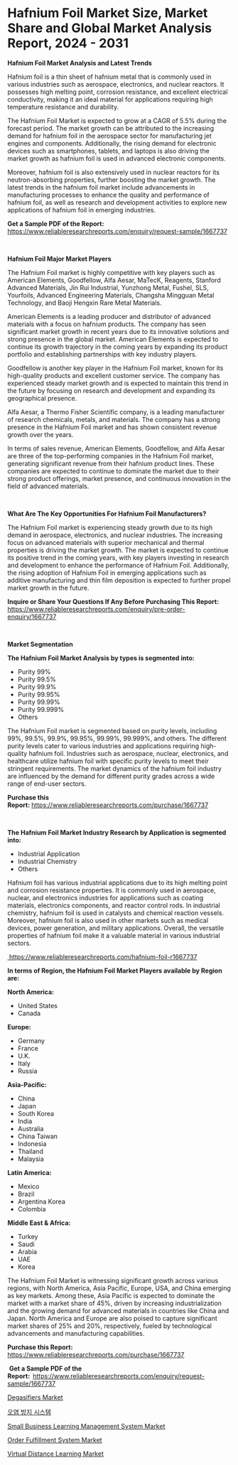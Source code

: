 <p><h1>Hafnium Foil Market Size, Market Share and Global Market Analysis Report, 2024 - 2031</h1></p><p><strong>Hafnium Foil Market Analysis and Latest Trends</strong></p>
<p><p>Hafnium foil is a thin sheet of hafnium metal that is commonly used in various industries such as aerospace, electronics, and nuclear reactors. It possesses high melting point, corrosion resistance, and excellent electrical conductivity, making it an ideal material for applications requiring high temperature resistance and durability.</p><p>The Hafnium Foil Market is expected to grow at a CAGR of 5.5% during the forecast period. The market growth can be attributed to the increasing demand for hafnium foil in the aerospace sector for manufacturing jet engines and components. Additionally, the rising demand for electronic devices such as smartphones, tablets, and laptops is also driving the market growth as hafnium foil is used in advanced electronic components.</p><p>Moreover, hafnium foil is also extensively used in nuclear reactors for its neutron-absorbing properties, further boosting the market growth. The latest trends in the hafnium foil market include advancements in manufacturing processes to enhance the quality and performance of hafnium foil, as well as research and development activities to explore new applications of hafnium foil in emerging industries.</p></p>
<p><strong>Get a Sample PDF of the Report:&nbsp;</strong> <a href="https://www.reliableresearchreports.com/enquiry/request-sample/1667737">https://www.reliableresearchreports.com/enquiry/request-sample/1667737</a></p>
<p>&nbsp;</p>
<p><strong>Hafnium Foil Major Market Players</strong></p>
<p><p>The Hafnium Foil market is highly competitive with key players such as American Elements, Goodfellow, Alfa Aesar, MaTecK, Reagents, Stanford Advanced Materials, Jin Rui Industrial, Yunzhong Metal, Fushel, SLS, Yourfoils, Advanced Engineering Materials, Changsha Mingguan Metal Technology, and Baoji Hengxin Rare Metal Materials.</p><p>American Elements is a leading producer and distributor of advanced materials with a focus on hafnium products. The company has seen significant market growth in recent years due to its innovative solutions and strong presence in the global market. American Elements is expected to continue its growth trajectory in the coming years by expanding its product portfolio and establishing partnerships with key industry players.</p><p>Goodfellow is another key player in the Hafnium Foil market, known for its high-quality products and excellent customer service. The company has experienced steady market growth and is expected to maintain this trend in the future by focusing on research and development and expanding its geographical presence.</p><p>Alfa Aesar, a Thermo Fisher Scientific company, is a leading manufacturer of research chemicals, metals, and materials. The company has a strong presence in the Hafnium Foil market and has shown consistent revenue growth over the years.</p><p>In terms of sales revenue, American Elements, Goodfellow, and Alfa Aesar are three of the top-performing companies in the Hafnium Foil market, generating significant revenue from their hafnium product lines. These companies are expected to continue to dominate the market due to their strong product offerings, market presence, and continuous innovation in the field of advanced materials.</p></p>
<p>&nbsp;</p>
<p><strong>What Are The Key Opportunities For Hafnium Foil Manufacturers?</strong></p>
<p><p>The Hafnium Foil market is experiencing steady growth due to its high demand in aerospace, electronics, and nuclear industries. The increasing focus on advanced materials with superior mechanical and thermal properties is driving the market growth. The market is expected to continue its positive trend in the coming years, with key players investing in research and development to enhance the performance of Hafnium Foil. Additionally, the rising adoption of Hafnium Foil in emerging applications such as additive manufacturing and thin film deposition is expected to further propel market growth in the future.</p></p>
<p><strong>Inquire or Share Your Questions If Any Before Purchasing This Report:</strong> <a href="https://www.reliableresearchreports.com/enquiry/pre-order-enquiry/1667737">https://www.reliableresearchreports.com/enquiry/pre-order-enquiry/1667737</a></p>
<p>&nbsp;</p>
<p><strong>Market Segmentation</strong></p>
<p><strong>The Hafnium Foil Market Analysis by types is segmented into:</strong></p>
<p><ul><li>Purity 99%</li><li>Purity 99.5%</li><li>Purity 99.9%</li><li>Purity 99.95%</li><li>Purity 99.99%</li><li>Purity 99.999%</li><li>Others</li></ul></p>
<p><p>The Hafnium Foil market is segmented based on purity levels, including 99%, 99.5%, 99.9%, 99.95%, 99.99%, 99.999%, and others. The different purity levels cater to various industries and applications requiring high-quality hafnium foil. Industries such as aerospace, nuclear, electronics, and healthcare utilize hafnium foil with specific purity levels to meet their stringent requirements. The market dynamics of the hafnium foil industry are influenced by the demand for different purity grades across a wide range of end-user sectors.</p></p>
<p><strong>Purchase this Report:&nbsp;</strong><a href="https://www.reliableresearchreports.com/purchase/1667737">https://www.reliableresearchreports.com/purchase/1667737</a></p>
<p>&nbsp;</p>
<p><strong>The Hafnium Foil Market Industry Research by Application is segmented into:</strong></p>
<p><ul><li>Industrial Application</li><li>Industrial Chemistry</li><li>Others</li></ul></p>
<p><p>Hafnium foil has various industrial applications due to its high melting point and corrosion resistance properties. It is commonly used in aerospace, nuclear, and electronics industries for applications such as coating materials, electronics components, and reactor control rods. In industrial chemistry, hafnium foil is used in catalysts and chemical reaction vessels. Moreover, hafnium foil is also used in other markets such as medical devices, power generation, and military applications. Overall, the versatile properties of hafnium foil make it a valuable material in various industrial sectors.</p></p>
<p><a href="https://www.reliableresearchreports.com/hafnium-foil-r1667737">&nbsp;https://www.reliableresearchreports.com/hafnium-foil-r1667737</a></p>
<p><strong>In terms of Region, the Hafnium Foil Market Players available by Region are:</strong></p>
<p>
    <p> <strong> North America: </strong>
        <ul>
            <li>United States</li>
            <li>Canada</li>
        </ul>
        </p> 
    <p> <strong> Europe: </strong>
        <ul>
            <li>Germany</li>
            <li>France</li>
            <li>U.K.</li>
            <li>Italy</li>
            <li>Russia</li>
        </ul>
        </p> 
    <p> <strong> Asia-Pacific: </strong>
        <ul>
            <li>China</li>
            <li>Japan</li>
            <li>South Korea</li>
            <li>India</li>
            <li>Australia</li>
            <li>China Taiwan</li>
            <li>Indonesia</li>
            <li>Thailand</li>
            <li>Malaysia</li>
        </ul>
        </p> 
    <p> <strong> Latin America: </strong>
        <ul>
            <li>Mexico</li>
            <li>Brazil</li>
            <li>Argentina Korea</li>
            <li>Colombia</li>
        </ul>
        </p> 
    <p> <strong> Middle East & Africa: </strong>
        <ul>
            <li>Turkey</li>
            <li>Saudi</li>
            <li>Arabia</li>
            <li>UAE</li>
            <li>Korea</li>
        </ul>
    </p>
    </p>
<p><p>The Hafnium Foil Market is witnessing significant growth across various regions, with North America, Asia Pacific, Europe, USA, and China emerging as key markets. Among these, Asia Pacific is expected to dominate the market with a market share of 45%, driven by increasing industrialization and the growing demand for advanced materials in countries like China and Japan. North America and Europe are also poised to capture significant market shares of 25% and 20%, respectively, fueled by technological advancements and manufacturing capabilities.</p></p>
<p><strong>Purchase this Report: </strong><a href="https://www.reliableresearchreports.com/purchase/1667737">https://www.reliableresearchreports.com/purchase/1667737</a></p>
<p>&nbsp;<strong>Get a Sample PDF of the Report:&nbsp;&nbsp;</strong><a href="https://www.reliableresearchreports.com/enquiry/request-sample/1667737">https://www.reliableresearchreports.com/enquiry/request-sample/1667737</a></p>
<p><strong></strong></p>
<p><p><a href="https://www.linkedin.com/pulse/global-degasifiers-market-focus-product-type-packed-towerstray-y3vve?trackingId=J82SXl%2FVT%2FOsO7NDKyaIDQ%3D%3D">Degasifiers Market</a></p><p><a href="https://github.com/mdmazharulnwr786/Market-Research-Report-List-2/blob/main/324207481182.md">오염 방지 시스템</a></p><p><a href="https://github.com/muhammadasraf467/Market-Research-Report-List-1/blob/main/small-business-learning-management-system-market.md">Small Business Learning Management System Market</a></p><p><a href="https://github.com/bushilahore52/Market-Research-Report-List-1/blob/main/order-fulfillment-system-market.md">Order Fulfillment System Market</a></p><p><a href="https://github.com/sosoelmasry38/Market-Research-Report-List-1/blob/main/virtual-distance-learning-market.md">Virtual Distance Learning Market</a></p></p>